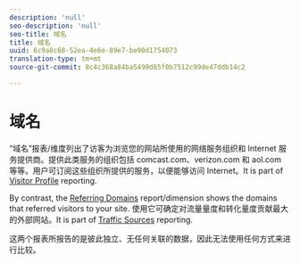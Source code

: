 ```yaml
---
description: 'null'
seo-description: 'null'
seo-title: 域名
title: 域名
uuid: 6c9a8c68-52ea-4e6e-89e7-be90d1754073
translation-type: tm+mt
source-git-commit: 8c4c368a84ba5499d85f0b7512c99de47ddb14c2

---
```



# 域名

“域名”报表/维度列出了访客为浏览您的网站所使用的网络服务组织和 Internet 服务提供商。提供此类服务的组织包括 comcast.com、verizon.com 和 aol.com 等等。用户可订阅这些组织所提供的服务，以便能够访问 Internet。It is part of [Visitor Profile](reports-visitor-profile.md) reporting.

By contrast, the [Referring Domains](/help/components/c-variables/dimensionslist/reports-referring-domains.md) report/dimension shows the domains that referred visitors to your site. 使用它可确定对流量量度和转化量度贡献最大的外部网站。It is part of [Traffic Sources](reports-traffic-sources.md) reporting.

这两个报表所报告的是彼此独立、无任何关联的数据，因此无法使用任何方式来进行比较。
